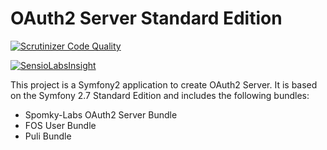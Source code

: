 OAuth2 Server Standard Edition
==============================

[![Scrutinizer Code Quality](https://scrutinizer-ci.com/g/Spomky-Labs/OAuth2ServerStandardEdition/badges/quality-score.png?b=master)](https://scrutinizer-ci.com/g/Spomky-Labs/OAuth2ServerStandardEdition/?branch=master)

[![SensioLabsInsight](https://insight.sensiolabs.com/projects/52cc7f26-c996-4aaf-b2de-85503b935358/big.png)](https://insight.sensiolabs.com/projects/52cc7f26-c996-4aaf-b2de-85503b935358)

This project is a Symfony2 application to create OAuth2 Server.
It is based on the Symfony 2.7 Standard Edition and includes the following bundles:

* Spomky-Labs OAuth2 Server Bundle
* FOS User Bundle
* Puli Bundle
